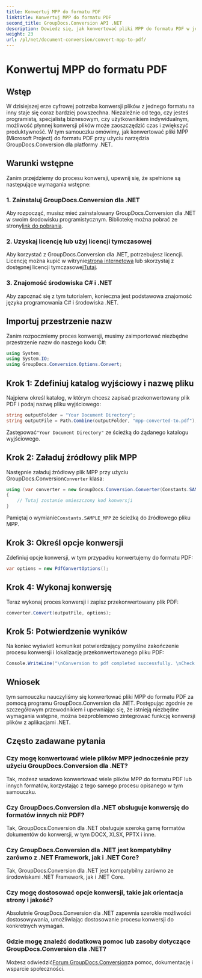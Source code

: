 ```yaml
---
title: Konwertuj MPP do formatu PDF
linktitle: Konwertuj MPP do formatu PDF
second_title: GroupDocs.Conversion API .NET
description: Dowiedz się, jak konwertować pliki MPP do formatu PDF w języku C# przy użyciu GroupDocs.Conversion dla .NET. Postępuj zgodnie z tym samouczkiem krok po kroku dotyczącym integracji z aplikacjami .NET.
weight: 23
url: /pl/net/document-conversion/convert-mpp-to-pdf/
---
```


# Konwertuj MPP do formatu PDF

## Wstęp
W dzisiejszej erze cyfrowej potrzeba konwersji plików z jednego formatu na inny staje się coraz bardziej powszechna. Niezależnie od tego, czy jesteś programistą, specjalistą biznesowym, czy użytkownikiem indywidualnym, możliwość płynnej konwersji plików może zaoszczędzić czas i zwiększyć produktywność. W tym samouczku omówimy, jak konwertować pliki MPP (Microsoft Project) do formatu PDF przy użyciu narzędzia GroupDocs.Conversion dla platformy .NET.
## Warunki wstępne
Zanim przejdziemy do procesu konwersji, upewnij się, że spełnione są następujące wymagania wstępne:
### 1. Zainstaluj GroupDocs.Conversion dla .NET
 Aby rozpocząć, musisz mieć zainstalowany GroupDocs.Conversion dla .NET w swoim środowisku programistycznym. Bibliotekę można pobrać ze strony[link do pobrania](https://releases.groupdocs.com/conversion/net/).
### 2. Uzyskaj licencję lub użyj licencji tymczasowej
 Aby korzystać z GroupDocs.Conversion dla .NET, potrzebujesz licencji. Licencję można kupić w witrynie[strona internetowa](https://purchase.groupdocs.com/buy) lub skorzystaj z dostępnej licencji tymczasowej[Tutaj](https://purchase.groupdocs.com/temporary-license/).
### 3. Znajomość środowiska C# i .NET
Aby zapoznać się z tym tutorialem, konieczna jest podstawowa znajomość języka programowania C# i środowiska .NET.

## Importuj przestrzenie nazw
Zanim rozpoczniemy proces konwersji, musimy zaimportować niezbędne przestrzenie nazw do naszego kodu C#:
```csharp
using System;
using System.IO;
using GroupDocs.Conversion.Options.Convert;
```
## Krok 1: Zdefiniuj katalog wyjściowy i nazwę pliku
Najpierw określ katalog, w którym chcesz zapisać przekonwertowany plik PDF i podaj nazwę pliku wyjściowego:
```csharp
string outputFolder = "Your Document Directory";
string outputFile = Path.Combine(outputFolder, "mpp-converted-to.pdf");
```
 Zastępować`"Your Document Directory"` ze ścieżką do żądanego katalogu wyjściowego.
## Krok 2: Załaduj źródłowy plik MPP
 Następnie załaduj źródłowy plik MPP przy użyciu GroupDocs.Conversion`Converter` klasa:
```csharp
using (var converter = new GroupDocs.Conversion.Converter(Constants.SAMPLE_MPP))
{
    // Tutaj zostanie umieszczony kod konwersji
}
```
Pamiętaj o wymianie`Constants.SAMPLE_MPP` ze ścieżką do źródłowego pliku MPP.
## Krok 3: Określ opcje konwersji
Zdefiniuj opcje konwersji, w tym przypadku konwertujemy do formatu PDF:
```csharp
var options = new PdfConvertOptions();
```
## Krok 4: Wykonaj konwersję
Teraz wykonaj proces konwersji i zapisz przekonwertowany plik PDF:
```csharp
converter.Convert(outputFile, options);
```
## Krok 5: Potwierdzenie wyników
Na koniec wyświetl komunikat potwierdzający pomyślne zakończenie procesu konwersji i lokalizację przekonwertowanego pliku PDF:
```csharp
Console.WriteLine("\nConversion to pdf completed successfully. \nCheck output in {0}", outputFolder);
```

## Wniosek
tym samouczku nauczyliśmy się konwertować pliki MPP do formatu PDF za pomocą programu GroupDocs.Conversion dla .NET. Postępując zgodnie ze szczegółowym przewodnikiem i upewniając się, że istnieją niezbędne wymagania wstępne, można bezproblemowo zintegrować funkcję konwersji plików z aplikacjami .NET.
## Często zadawane pytania
### Czy mogę konwertować wiele plików MPP jednocześnie przy użyciu GroupDocs.Conversion dla .NET?
Tak, możesz wsadowo konwertować wiele plików MPP do formatu PDF lub innych formatów, korzystając z tego samego procesu opisanego w tym samouczku.
### Czy GroupDocs.Conversion dla .NET obsługuje konwersję do formatów innych niż PDF?
Tak, GroupDocs.Conversion dla .NET obsługuje szeroką gamę formatów dokumentów do konwersji, w tym DOCX, XLSX, PPTX i inne.
### Czy GroupDocs.Conversion dla .NET jest kompatybilny zarówno z .NET Framework, jak i .NET Core?
Tak, GroupDocs.Conversion dla .NET jest kompatybilny zarówno ze środowiskami .NET Framework, jak i .NET Core.
### Czy mogę dostosować opcje konwersji, takie jak orientacja strony i jakość?
Absolutnie GroupDocs.Conversion dla .NET zapewnia szerokie możliwości dostosowywania, umożliwiając dostosowanie procesu konwersji do konkretnych wymagań.
### Gdzie mogę znaleźć dodatkową pomoc lub zasoby dotyczące GroupDocs.Conversion dla .NET?
 Możesz odwiedzić[Forum GroupDocs.Conversion](https://forum.groupdocs.com/c/conversion/11)za pomoc, dokumentację i wsparcie społeczności.